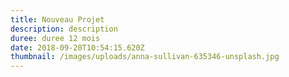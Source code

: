 ```yaml
---
title: Nouveau Projet
description: description
duree: duree 12 mois
date: 2018-09-20T10:54:15.620Z
thumbnail: /images/uploads/anna-sullivan-635346-unsplash.jpg
---
```



